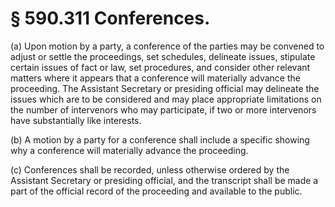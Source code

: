 # § 590.311   Conferences.

(a) Upon motion by a party, a conference of the parties may be convened to adjust or settle the proceedings, set schedules, delineate issues, stipulate certain issues of fact or law, set procedures, and consider other relevant matters where it appears that a conference will materially advance the proceeding. The Assistant Secretary or presiding official may delineate the issues which are to be considered and may place appropriate limitations on the number of intervenors who may participate, if two or more intervenors have substantially like interests.


(b) A motion by a party for a conference shall include a specific showing why a conference will materially advance the proceeding.


(c) Conferences shall be recorded, unless otherwise ordered by the Assistant Secretary or presiding official, and the transcript shall be made a part of the official record of the proceeding and available to the public.




